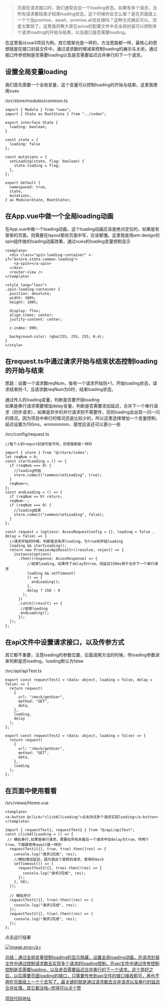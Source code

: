 >页面在请求接口时，我们通常会加一个loading状态。如果有多个请求，当所有请求都结束才结束loading状态，这个时候你会怎么做？是在页面级上一个个加promise，await，promise.all去处理吗？这种方式确实可以，但是太繁琐了。这里我将教大家在axios的配置文件中去全局封装可以控制多个请求loading的开始与结束，以及接口是否需要loading。

在这里我以vue3项目为例，其它框架也是一样的，方法思路都一样，最核心的思想就是在接口封装文件中，通过请求数的增减来控制loading的展示与关闭，通过接口传参控制是否需要loading以及是否需要延迟合并串行的下一个请求。

## 设置全局变量loading
我们首先需要一个全局变量，这个变量可以控制loading的开始与结束，这里我使用vuex

/src/store/modules/common.ts
```
import { Module } from "vuex";
import { State as RootState } from "../index";

export interface State {
  loading: boolean;
}

const state = {
  loading: false
};

const mutations = {
  setLoading(state, flag: boolean) {
    state.loading = flag;
  },
};

export default {
  namespaced: true,
  state,
  mutations,
} as Module<State, RootState>;

```
## 在App.vue中做一个全局loading动画
在App.vue中做一个loading动画，这个loading动画应该是绝对定位的，如果是有骨架的页面，则需要在layout那些页面中写，应该都懂。这里我是用ant-design的spin组件做的loading动画效果，通过vuex的loading变量控制显示
```
<template>
  <div class="spin-loading-container" v-if="$store.state.common.loading">
    <a-spin></a-spin>
  </div>
  <router-view />
</template>

<style lang="less">
.spin-loading-container {
  position: absolute;
  width: 100%;
  height: 100%;
  
  display: flex;
  align-items: center;
  justify-content: center;
  
  z-index: 999;
  
  background-color: rgba(255, 255, 255, 0.4);
}
</style>
```
## 在request.ts中通过请求开始与结束状态控制loading的开始与结束
思路：设置一个请求数reqNum，每有一个请求开始则+1，开始loading状态，请求结束则-1，当请求数reqNum为0时，结束loading状态。

通过传入的loading变量，判断是否要开始loading<br/>
如果是串行请求需要增加delay变量，判断是否需要添加延迟，合并下一个串行请求（同步请求），如果是异步的并行请求则不需要传，否则loading会出现一闪一闪的情况。因为项目中串行的情况还是比较少的，所以这里选择增加一个变量控制，延迟设置为150ms，emmmmmm，感觉应该还可以更小一些

/src/config/request.ts
```
//每个人的requst封装可能不同，但思路都是一样的

import { store } from "@/store/index";
let reqNum = 0;
const startLoading = () => {
  if (reqNum === 0) {
    //loading开始
    store.commit("common/setLoading", true);
  }
  reqNum++;
};
const endLoading = () => {
  if (reqNum <= 0) return;
  reqNum--;
  if (reqNum === 0) {
    //loading结束
    store.commit("common/setLoading", false);
  }
};

const request = (options: AxiosRequestConfig = {}, loading = false , delay = false) => {
  //请求开始的时候，判断是否有传loading，为true则开始loading
  loading && startLoading();
  return new Promise<ApiResult>((resolve, reject) => {
    instance(options)
      .then((response: AxiosResponse) => {
          //结束loading，如果传了delay为true，则延迟150ms用于合并下一个串行请求
          loading && setTimeout(
          () => {
            endLoading();
          },
          delay ? 150 : 0
        );
      })
      .catch((result) => {
       //结束loading
       endLoading();
      });
  });
};
```
## 在api文件中设置请求接口，以及传参方式
其它都不重要，注意loading的参数位置，后面调用方法的时候，传loading参数进来判断是否loading，loading默认为false

/src/api/apiTest.ts
```
export const requestTest1 = (data: object, loading = false, delay = false) => {
  return request(
    {
      url: "/mock/getUser",
      method: "GET",
      data,
    },
    loading,
    delay
  );
};

export const requestTest2 = (data: object, loading = false) => {
  return request(
    {
      url: "/mock/getUser",
      method: "GET",
      data,
    },
    loading
  );
};
```
## 在页面中使用看看
/src/views/Home.vue
```
<template>
<a-button @click="clickAllLoading">点击测试多个请求实现loading</a-button>
</template>

import { requestTest1, requestTest2 } from "@/api/apiTest";
const clickAllLoading = () => {
 // 模拟串行,如果是串行请求，需要在所有非最后一个请求中加delay为true，传两个true，下面跟使用await是一样的
  requestTest1({}, true, true).then((res) => {
    console.log("请求1完成", res);
    //模拟增加延迟，因为我这个是假的请求，使用的mock
    setTimeout(() => {
      requestTest2({}, true).then((res) => {
        console.log("请求2完成", res);
      });
    }, 50);
  });

  // 模拟并行
  requestTest1({}, true).then((res) => {
    console.log("请求1完成", res);
  });
  requestTest2({}, true).then((res) => {
    console.log("请求2完成", res);
  });
};
```
点击运行结果


<a data-fancybox title="image.png" href="https://p9-juejin.byteimg.com/tos-cn-i-k3u1fbpfcp/6e6899cb3a82467aa4ea0db3c3b438ec~tplv-k3u1fbpfcp-watermark.image?">![image.png](https://p9-juejin.byteimg.com/tos-cn-i-k3u1fbpfcp/6e6899cb3a82467aa4ea0db3c3b438ec~tplv-k3u1fbpfcp-watermark.image?)</a>

总结：通过全局变量控制loading的显示隐藏，设置全局loading动画，在请求封装文件中通过控制请求数去实现多个请求的loading控制，在api文件中通过传参控制控制是否需要loading，以及是否需要延迟合并串行的下一个请求。这个弄好之后，以后需要页面loading的接口，只需要传参到api文件的接口接收即可，再也不用在页面级上一个个去写了，最关键的就是通过请求数去合并请求以及串行的延迟合并处理，其它都没啥~觉得可以点个赞

[项目代码地址](https://github.com/upJiang/jiangVue3Test)





